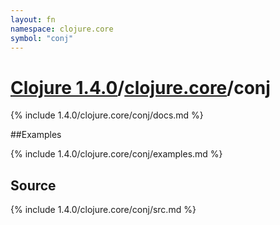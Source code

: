 ```yaml
---
layout: fn
namespace: clojure.core
symbol: "conj"
---
```


# [Clojure 1.4.0](../../)/[clojure.core](../)/conj

{% include 1.4.0/clojure.core/conj/docs.md %}

##Examples

{% include 1.4.0/clojure.core/conj/examples.md %}
## Source
{% include 1.4.0/clojure.core/conj/src.md %}

